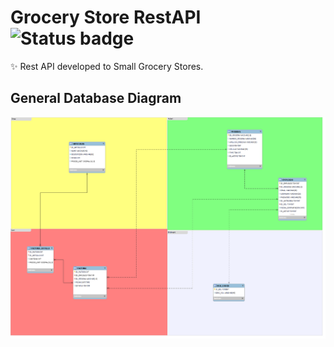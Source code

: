 # Grocery Store RestAPI ![Status badge](https://img.shields.io/badge/status-in%20progress-yellow)

✨ Rest API developed to Small Grocery Stores.

## General Database Diagram
![Database Relational Model](https://github.com/chrisjosuedev/my-assets/blob/main/db-diagrams/grocery-diagram-v2.png?raw=true)